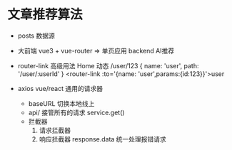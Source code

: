 # 文章推荐算法

- posts 数据源
- 大前端
    vue3 + vue-router => 单页应用
    backend AI推荐

- router-link 高级用法
    <router-link to='/'>Home</router-link>
    动态
    /user/123
    {
      name: 'user',
      path: '/user/:userId'
    }
    <router-link :to='{name: 'user',params:{id:123}}'>user</router-link>
- axios vue/react 通用的请求器
    - baseURL 切换本地线上
    - api/ 接管所有的请求
        service.get()
    - 拦截器
        1. 请求拦截器
        2. 响应拦截器
            response.data
            统一处理报错请求